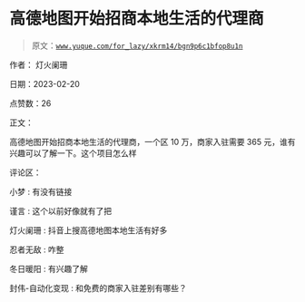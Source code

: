 # 高德地图开始招商本地生活的代理商

> 原文：[`www.yuque.com/for_lazy/xkrm14/bgn9p6c1bfop8u1n`](https://www.yuque.com/for_lazy/xkrm14/bgn9p6c1bfop8u1n)

作者： 灯火阑珊

日期：2023-02-20

点赞数：26

正文：

高德地图开始招商本地生活的代理商，一个区 10 万，商家入驻需要 365 元，谁有兴趣可以了解一下。这个项目怎么样

评论区：

小梦 : 有没有链接

谨言 : 这个以前好像就有了把

灯火阑珊 : 抖音上搜高德地图本地生活有好多

忍者无敌 : 咋整

冬日暖阳 : 有兴趣了解

封伟-自动化变现 : 和免费的商家入驻差别有哪些？

